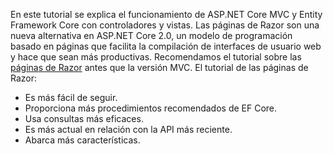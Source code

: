 En este tutorial se explica el funcionamiento de ASP.NET Core MVC y Entity Framework Core con controladores y vistas. Las páginas de Razor son una nueva alternativa en ASP.NET Core 2.0, un modelo de programación basado en páginas que facilita la compilación de interfaces de usuario web y hace que sean más productivas. Recomendamos el tutorial sobre las [páginas de Razor](xref:data/ef-rp/intro) antes que la versión MVC. El tutorial de las páginas de Razor:

* Es más fácil de seguir.
* Proporciona más procedimientos recomendados de EF Core.
* Usa consultas más eficaces.
* Es más actual en relación con la API más reciente.
* Abarca más características.
